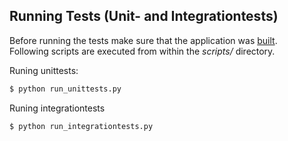 ## Running Tests (Unit- and Integrationtests)
Before running the tests make sure that the application was [built](docs/README_Build.md).  
Following scripts are executed from within the _scripts/_ directory.  

Runing unittests:
```sh
$ python run_unittests.py
```  


Runing integrationtests
```sh
$ python run_integrationtests.py
```